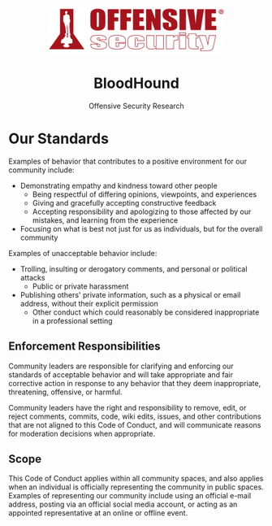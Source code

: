 <p align="center">
    <picture>
        <source media="(prefers-color-scheme: dark)" srcset="https://github.com/byt3n33dl3/BYT3N33DL3/raw/main/domain/offensive-security.png">
        <img src="https://github.com/byt3n33dl3/BYT3N33DL3/raw/main/domain/offensive-security.png" alt="Offensive Security" width='350' />
    </picture>
</p>

<div align="center">
<h1>BloodHound</h1>
Offensive Security Research
<p></div>

# Our Standards

Examples of behavior that contributes to a positive environment for our community include:

-  Demonstrating empathy and kindness toward other people
    - Being respectful of differing opinions, viewpoints, and experiences
    - Giving and gracefully accepting constructive feedback
    - Accepting responsibility and apologizing to those affected by our mistakes, and learning from the experience
- Focusing on what is best not just for us as individuals, but for the overall community

Examples of unacceptable behavior include:

- Trolling, insulting or derogatory comments, and personal or political attacks
    - Public or private harassment
- Publishing others' private information, such as a physical or email address, without their explicit permission
    - Other conduct which could reasonably be considered inappropriate in a professional setting

## Enforcement Responsibilities

Community leaders are responsible for clarifying and enforcing our standards of acceptable behavior and will take appropriate and fair corrective action in response to any behavior that they deem inappropriate, threatening, offensive, or harmful.

Community leaders have the right and responsibility to remove, edit, or reject comments, commits, code, wiki edits, issues, and other contributions that are not aligned to this Code of Conduct, and will communicate reasons for moderation decisions when appropriate.

## Scope

This Code of Conduct applies within all community spaces, and also applies when an individual is officially representing the community in public spaces. Examples of representing our community include using an official e-mail address, posting via an official social media account, or acting as an appointed representative at an online or offline event.
